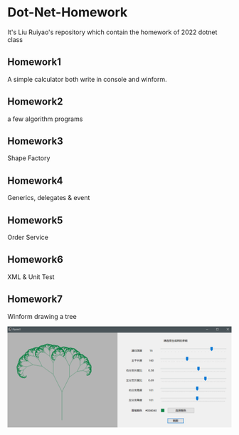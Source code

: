 # Dot-Net-Homework

It's Liu Ruiyao's repository which contain the homework of 2022 dotnet class

## Homework1

A simple calculator both write in console and winform.

## Homework2

a few algorithm programs

## Homework3

Shape Factory

## Homework4

Generics, delegates & event

## Homework5

Order Service

## Homework6

XML & Unit Test

## Homework7

Winform drawing a tree

![res](README.assets/res-16488325245761.png)
